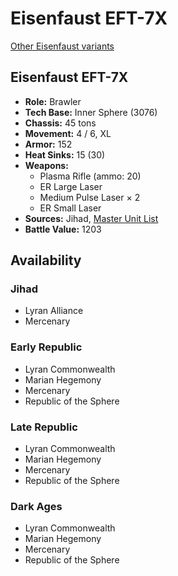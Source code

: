 # Eisenfaust EFT-7X

[Other Eisenfaust variants](../eisenfaust.md)

## Eisenfaust EFT-7X
- **Role:** Brawler
- **Tech Base:** Inner Sphere (3076)
- **Chassis:** 45 tons
- **Movement:** 4 / 6, XL
- **Armor:** 152
- **Heat Sinks:** 15 (30)
- **Weapons:**
  - Plasma Rifle (ammo: 20)
  - ER Large Laser
  - Medium Pulse Laser × 2
  - ER Small Laser
- **Sources:** Jihad, [Master Unit List](http://masterunitlist.info/Unit/Details/945/eisenfaust-eft-7x)
- **Battle Value:** 1203

## Availability

### Jihad
- Lyran Alliance
- Mercenary

### Early Republic
- Lyran Commonwealth
- Marian Hegemony
- Mercenary
- Republic of the Sphere

### Late Republic
- Lyran Commonwealth
- Marian Hegemony
- Mercenary
- Republic of the Sphere

### Dark Ages
- Lyran Commonwealth
- Marian Hegemony
- Mercenary
- Republic of the Sphere

